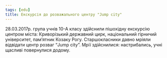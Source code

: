 ```yaml
---
tags: [edu]
title: Екскурсія до розважального центру "Jump city"
---
```


28.03.2017р. група учнів 10-А класу здійснили пішохідну екскурсію центром міста: Криворізький державний цирк, національний гірничий університет, пам’ятник Козаку Рогу. Старшокласники давно мріяли відвідати центр розваг “Jump city”. Мрії здійснилися: настрибались, учні щасливі повернулися додому.

<slideshow id="72157680265656530"></slideshow>
